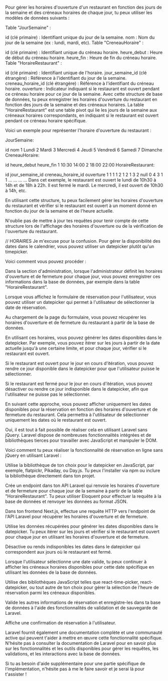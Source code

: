 Pour gérer les horaires d'ouverture d'un restaurant en fonction des jours de la semaine et des créneaux horaires de chaque jour, tu peux utiliser les modèles de données suivants :

Table "JourSemaine" :

id (clé primaire) : Identifiant unique du jour de la semaine.
nom : Nom du jour de la semaine (ex : lundi, mardi, etc).
Table "CreneauHoraire" :

id (clé primaire) : Identifiant unique du créneau horaire.
heure_debut : Heure de début du créneau horaire.
heure_fin : Heure de fin du créneau horaire.
Table "HoraireRestaurant" :

id (clé primaire) : Identifiant unique de l'horaire.
jour_semaine_id (clé étrangère) : Référence à l'identifiant du jour de la semaine.
creneau_horaire_id (clé étrangère) : Référence à l'identifiant du créneau horaire.
ouverture : Indicateur indiquant si le restaurant est ouvert pendant ce créneau horaire pour ce jour de la semaine.
Avec cette structure de base de données, tu peux enregistrer les horaires d'ouverture du restaurant en fonction des jours de la semaine et des créneaux horaires. La table "HoraireRestaurant" est une table pivot qui lie les jours de la semaine aux créneaux horaires correspondants, en indiquant si le restaurant est ouvert pendant ce créneau horaire spécifique.

Voici un exemple pour représenter l'horaire d'ouverture du restaurant :

JourSemaine:

id	nom
1	Lundi
2	Mardi
3	Mercredi
4	Jeudi
5	Vendredi
6	Samedi
7	Dimanche
CreneauHoraire:

id	heure_debut	heure_fin
1	10:30	14:00
2	18:00	22:00
HoraireRestaurant:

id	jour_semaine_id	creneau_horaire_id	ouverture
1	1	1	1
2	1	2	1
3	2	null	0
4	3	1	1
...	...	...	...
Dans cet exemple, le restaurant est ouvert le lundi de 10h30 à 14h et de 18h à 22h. Il est fermé le mardi. Le mercredi, il est ouvert de 10h30 à 14h, etc.

En utilisant cette structure, tu peux facilement gérer les horaires d'ouverture du restaurant et vérifier si le restaurant est ouvert à un moment donné en fonction du jour de la semaine et de l'heure actuelle.

N'oublie pas de mettre à jour tes requêtes pour tenir compte de cette structure lors de l'affichage des horaires d'ouverture ou de la vérification de l'ouverture du restaurant.




// HORAIRES 
Je m'excuse pour la confusion. Pour gérer la disponibilité des dates dans le calendrier, vous pouvez utiliser un datepicker plutôt qu'un timepicker.

Voici comment vous pouvez procéder :

Dans la section d'administration, lorsque l'administrateur définit les horaires d'ouverture et de fermeture pour chaque jour, vous pouvez enregistrer ces informations dans la base de données, par exemple dans la table "HoraireRestaurant".

Lorsque vous affichez le formulaire de réservation pour l'utilisateur, vous pouvez utiliser un datepicker qui permet à l'utilisateur de sélectionner la date de réservation.

Au chargement de la page du formulaire, vous pouvez récupérer les horaires d'ouverture et de fermeture du restaurant à partir de la base de données.

En utilisant ces horaires, vous pouvez générer les dates disponibles dans le datepicker. Par exemple, vous pouvez itérer sur les jours à partir de la date actuelle jusqu'à une certaine limite, et pour chaque jour, vérifier si le restaurant est ouvert.

Si le restaurant est ouvert pour le jour en cours d'itération, vous pouvez rendre ce jour disponible dans le datepicker pour que l'utilisateur puisse le sélectionner.

Si le restaurant est fermé pour le jour en cours d'itération, vous pouvez désactiver ou rendre ce jour indisponible dans le datepicker, afin que l'utilisateur ne puisse pas le sélectionner.

En suivant cette approche, vous pouvez afficher uniquement les dates disponibles pour la réservation en fonction des horaires d'ouverture et de fermeture du restaurant. Cela permettra à l'utilisateur de sélectionner uniquement les dates où le restaurant est ouvert.





Oui, il est tout à fait possible de réaliser cela en utilisant Laravel sans jQuery. Laravel dispose de nombreuses fonctionnalités intégrées et de bibliothèques tierces pour travailler avec JavaScript et manipuler le DOM.

Voici comment tu peux réaliser la fonctionnalité de réservation en ligne sans jQuery en utilisant Laravel :

Utilise la bibliothèque de ton choix pour le datepicker en JavaScript, par exemple, flatpickr, Pikaday, ou Day.js. Tu peux l'installer via npm ou inclure la bibliothèque directement dans ton projet.

Crée un endpoint dans ton API Laravel qui renvoie les horaires d'ouverture et de fermeture pour chaque jour de la semaine à partir de la table "HoraireRestaurant". Tu peux utiliser Eloquent pour effectuer la requête à la base de données et renvoyer les données au format JSON.

Dans ton frontend Next.js, effectue une requête HTTP vers l'endpoint de l'API Laravel pour récupérer les horaires d'ouverture et de fermeture.

Utilise les données récupérées pour générer les dates disponibles dans le datepicker. Tu peux itérer sur les jours et vérifier si le restaurant est ouvert pour chaque jour en utilisant les horaires d'ouverture et de fermeture.

Désactive ou rends indisponibles les dates dans le datepicker qui correspondent aux jours où le restaurant est fermé.

Lorsque l'utilisateur sélectionne une date valide, tu peux continuer à afficher les créneaux horaires disponibles pour cette date spécifique en utilisant les données de la base de données.

Utilise des bibliothèques JavaScript telles que react-time-picker, react-datepicker, ou tout autre de ton choix pour gérer la sélection de l'heure de réservation parmi les créneaux disponibles.

Valide les autres informations de réservation et enregistre-les dans ta base de données à l'aide des fonctionnalités de validation et de sauvegarde de Laravel.

Affiche une confirmation de réservation à l'utilisateur.

Laravel fournit également une documentation complète et une communauté active qui peuvent t'aider à mettre en œuvre cette fonctionnalité spécifique. N'hésite pas à consulter la documentation de Laravel pour en savoir plus sur les fonctionnalités et les outils disponibles pour gérer les requêtes, les validations, et les interactions avec la base de données.

Si tu as besoin d'aide supplémentaire pour une partie spécifique de l'implémentation, n'hésite pas à me le faire savoir et je serai là pour t'assister !